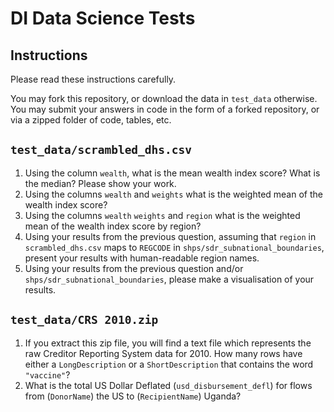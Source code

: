 # DI Data Science Tests

## Instructions

Please read these instructions carefully.

You may fork this repository, or download the data in `test_data` otherwise.
You may submit your answers in code in the form of a forked repository, or via a zipped folder of code, tables, etc.

## `test_data/scrambled_dhs.csv`

1. Using the column `wealth`, what is the mean wealth index score? What is the median? Please show your work.
2. Using the columns `wealth` and `weights` what is the weighted mean of the wealth index score?
3. Using the columns `wealth` `weights` and `region` what is the weighted mean of the wealth index score by region?
4. Using your results from the previous question, assuming that `region` in `scrambled_dhs.csv` maps to `REGCODE` in `shps/sdr_subnational_boundaries`, present your results with human-readable region names.
5. Using your results from the previous question and/or `shps/sdr_subnational_boundaries`, please make a visualisation of your results.

## `test_data/CRS 2010.zip`

1. If you extract this zip file, you will find a text file which represents the raw Creditor Reporting System data for 2010. How many rows have either a `LongDescription` or a `ShortDescription` that contains the word `"vaccine"`?
2. What is the total US Dollar Deflated (`usd_disbursement_defl`) for flows from (`DonorName`) the US to (`RecipientName`) Uganda?

